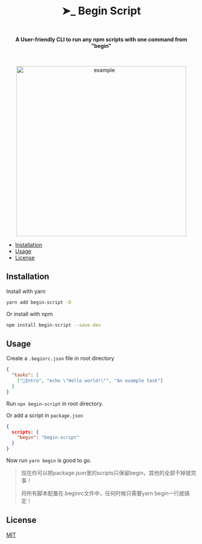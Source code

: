 <br />
<h1 align="center">➤_ Begin Script</h1>

<br>
<p align="center"><strong>A User-friendly CLI to run any npm scripts with one command from "begin"</strong></p>
<br>

<p align="center">
  <img src="https://github.com/iamyoki/begin-script/raw/main/example.jpg" alt="example" width="450px" />
</p>

- [Installation](#installation)
- [Usage](#usage)
- [License](#license)

## Installation

Install with yarn

```bash
yarn add begin-script -D
```

Or install with npm

```bash
npm install begin-script --save-dev
```

## Usage

Create a `.beginrc.json` file in root directory

```json
{
  "tasks": [
    ["🎉Intro", "echo \"Hello world!\"", "An example task"]
  ]
}
```

Run `npx begin-script` in root directory.

Or add a script in `package.json`

```json
{
  scripts: {
    "begin": "begin-script"
  }
}
```

Now run `yarn begin` is good to go.

> 现在你可以把package.json里的scripts只保留begin，其他的全部干掉就完事！
>
> 将所有脚本配置在.beginrc文件中，任何时候只需要yarn begin一行就搞定！

## License

[MIT](https://choosealicense.com/licenses/mit/)